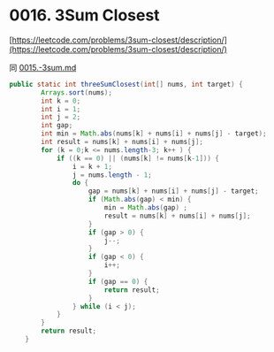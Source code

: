 # 0016. 3Sum Closest

[https://leetcode.com/problems/3sum-closest/description/](https://leetcode.com/problems/3sum-closest/description/)

同 [0015.-3sum.md](0015.-3sum.md "mention")

```java
public static int threeSumClosest(int[] nums, int target) {
        Arrays.sort(nums);
        int k = 0;
        int i = 1;
        int j = 2;
        int gap;
        int min = Math.abs(nums[k] + nums[i] + nums[j] - target);
        int result = nums[k] + nums[i] + nums[j];
        for (k = 0;k <= nums.length-3; k++ ) {
            if ((k == 0) || (nums[k] != nums[k-1])) {
                i = k + 1;
                j = nums.length - 1;
                do {
                    gap = nums[k] + nums[i] + nums[j] - target;
                    if (Math.abs(gap) < min) {
                        min = Math.abs(gap) ;
                        result = nums[k] + nums[i] + nums[j];
                    }
                    if (gap > 0) {
                        j--;
                    }
                    if (gap < 0) {
                        i++;
                    }
                    if (gap == 0) {
                        return result;
                    }
                } while (i < j);
            }
        }
        return result;
    }
```
